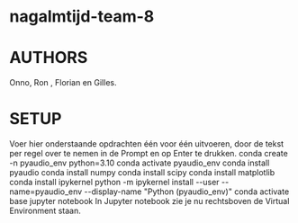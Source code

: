 # nagalmtijd-team-8
# AUTHORS 
Onno, Ron , Florian en Gilles.

# SETUP
Voer hier onderstaande opdrachten één voor één uitvoeren, door de tekst per regel over te nemen in de Prompt en op Enter te drukken.
conda create -n pyaudio_env python=3.10
conda activate pyaudio_env
conda install pyaudio
conda install numpy
conda install scipy
conda install matplotlib
conda install ipykernel
python -m ipykernel install --user --name=pyaudio_env --display-name "Python (pyaudio_env)"
conda activate base
jupyter notebook
In Jupyter notebook zie je nu rechtsboven de Virtual Environment staan.
